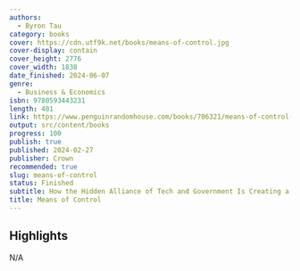 ```yaml
---
authors:
  - Byron Tau
category: books
cover: https://cdn.utf9k.net/books/means-of-control.jpg
cover-display: contain
cover_height: 2776
cover_width: 1838
date_finished: 2024-06-07
genre:
  - Business & Economics
isbn: 9780593443231
length: 401
link: https://www.penguinrandomhouse.com/books/706321/means-of-control-by-byron-tau/
output: src/content/books
progress: 100
publish: true
published: 2024-02-27
publisher: Crown
recommended: true
slug: means-of-control
status: Finished
subtitle: How the Hidden Alliance of Tech and Government Is Creating a New American Surveillance State
title: Means of Control
---
```

## Highlights

N/A